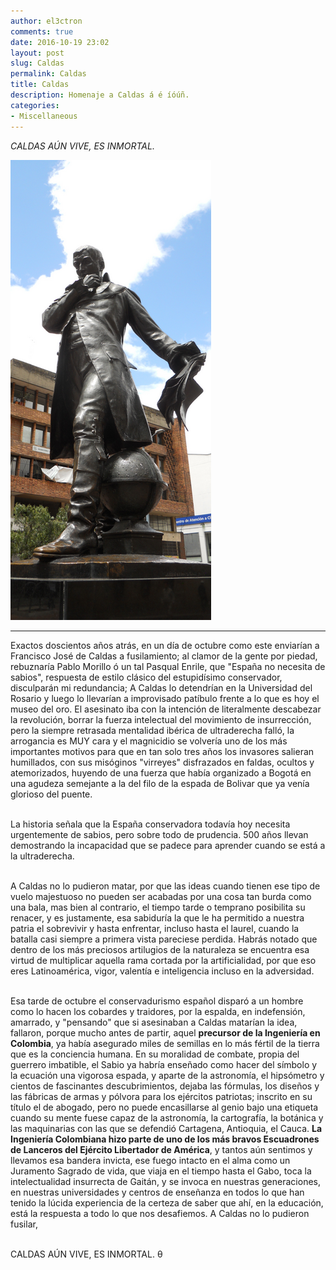 ```yaml
---
author: el3ctron
comments: true
date: 2016-10-19 23:02
layout: post
slug: Caldas
permalink: Caldas
title: Caldas
description: Homenaje a Caldas á é íóúñ.
categories:
- Miscellaneous
---
```


*CALDAS AÚN VIVE, ES INMORTAL.*

[![Caldas](/wp-content/uploads/por_tema/politica/Caldas.png)](/Caldas "Lo detendrían en la Universidad del Rosario y luego lo llevarían al frente de lo que es hoy el museo del oro para intentar acabar con un Genio, y fallaron: CALDAS AÚN VIVE, ES INMORTAL.... [CLICK PARA ENTRAR AL ARTÍCULO]")

<!-- more -->
---
Exactos doscientos años atrás, en un día de octubre como este enviarían a Francisco José de Caldas a fusilamiento; al clamor de la gente por piedad, rebuznaría Pablo Morillo ó un tal Pasqual Enrile, que "España no necesita de sabios", respuesta de estilo clásico del estupidísimo conservador, disculparán mi redundancia; A Caldas lo detendrían en la Universidad del Rosario y luego lo llevarían a improvisado patíbulo frente a lo que es hoy el museo del oro. El asesinato iba con la intención de literalmente descabezar la revolución, borrar la fuerza intelectual del movimiento de insurrección, pero la siempre retrasada mentalidad ibérica de ultraderecha falló, la arrogancia es MUY cara y el magnicidio se volvería uno de los más importantes motivos para que en tan solo tres años los invasores salieran humillados, con sus misóginos "virreyes" disfrazados en faldas, ocultos y atemorizados, huyendo de una fuerza que había organizado a Bogotá en una agudeza semejante a la del filo de la espada de Bolivar que ya venía glorioso del puente.<br><br>

La historia señala que la España conservadora todavía hoy necesita urgentemente de sabios, pero sobre todo de prudencia. 500 años llevan demostrando la incapacidad que se padece para aprender cuando se está a la ultraderecha.<br><br>

A Caldas no lo pudieron matar, por que las ideas cuando tienen ese tipo de vuelo majestuoso no pueden ser acabadas por una cosa tan burda como una bala, mas bien al contrario, el tiempo tarde o temprano posibilita su renacer, y es justamente, esa sabiduría la que le ha permitido a nuestra patria el sobrevivir y hasta enfrentar, incluso hasta el laurel, cuando la batalla casi siempre a primera vista pareciese perdida. Habrás notado que dentro de los más preciosos artilugios de la naturaleza se encuentra esa virtud de multiplicar aquella rama cortada por la artificialidad, por que eso eres Latinoamérica, vigor, valentía e inteligencia incluso en la adversidad.<br><br>

Esa tarde de octubre el conservadurismo español disparó a un hombre como lo hacen los cobardes y traidores, por la espalda, en indefensión, amarrado, y "pensando" que si asesinaban a Caldas matarían la idea, fallaron, porque mucho antes de partir, aquel **precursor de la Ingeniería en Colombia**, ya había asegurado miles de semillas en lo más fértil de la tierra que es la conciencia humana. En su moralidad de combate, propia del guerrero imbatible, el Sabio ya habría enseñado como hacer del símbolo y la ecuación una vigorosa espada, y aparte de la astronomía, el hipsómetro y cientos de fascinantes descubrimientos, dejaba las fórmulas, los diseños y las fábricas de armas y pólvora para los ejércitos patriotas; inscrito en su título el de abogado, pero no puede encasillarse al genio bajo una etiqueta cuando su mente fuese capaz de la astronomía, la cartografía, la botánica y las maquinarias con las que se defendió Cartagena, Antioquia, el Cauca. **La Ingeniería Colombiana hizo parte de uno de los más bravos Escuadrones de Lanceros del Ejército Libertador de América**, y tantos aún sentimos y llevamos esa bandera invicta, ese fuego intacto en el alma como un Juramento Sagrado de vida, que viaja en el tiempo hasta el Gabo, toca la intelectualidad insurrecta de Gaitán, y se invoca en nuestras generaciones, en nuestras universidades y centros de enseñanza en todos lo que han tenido la lúcida experiencia de la certeza de saber que ahí, en la educación, está la respuesta a todo lo que nos desafiemos. A Caldas no lo pudieron fusilar,<br><br>

CALDAS AÚN VIVE, ES INMORTAL. θ<br>

<br><br>
